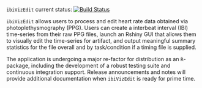 `ibiVizEdit` current status: [![Build Status](https://travis-ci.com/dr-consulting/ibi_VizEdit.svg?branch=dev)](https://travis-ci.com/dr-consulting/ibi_VizEdit)

`ibiVizEdit` allows users to process and edit heart rate data obtained via photoplethysmography (PPG). Users can create a interbeat interval (IBI) time-series from their raw PPG files, launch an Rshiny GUI that allows them to visually edit the time-series for artifact, and output meaningful summary statistics for the file overall  and by task/condition if a timing file is supplied.

The application is undergoing a major re-factor for distribution as an `R`-package, including the development of a robust testing suite and continuous integration support. Release announcements and notes will provide additional documentation when `ibiVizEdit` is ready for prime time. 
